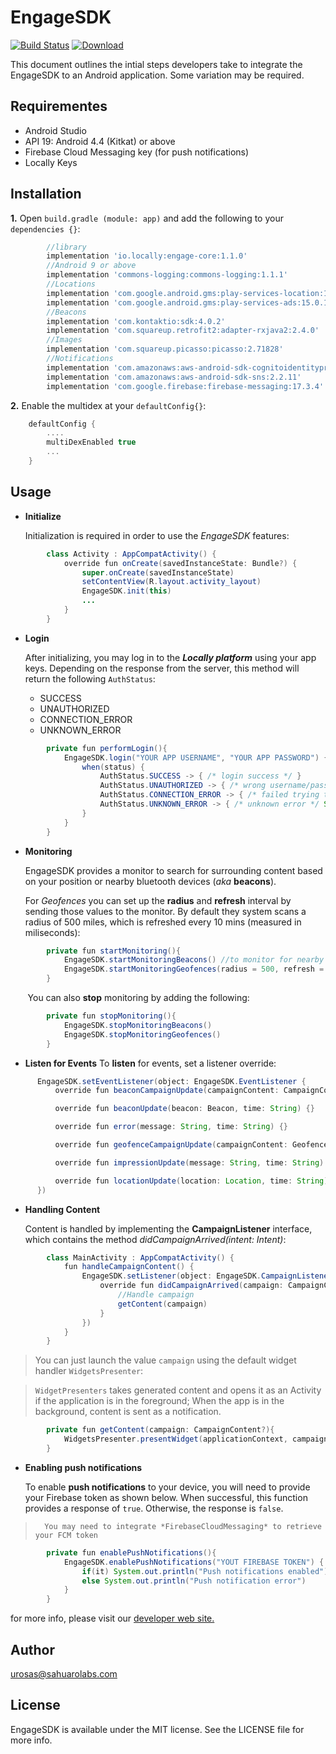 # EngageSDK
[![Build Status](https://travis-ci.org/locally-io/android-engage-sdk.svg?branch=master)](https://travis-ci.org/locally-io/android-engage-sdk) [ ![Download](https://api.bintray.com/packages/locally/engage/core/images/download.svg?version=1.1.0) ](https://bintray.com/locally/engage/core/1.1.0/link)

This document outlines the intial steps developers take to integrate the EngageSDK to an Android application. Some variation may be required.

## Requirementes

  - Android Studio
  - API 19: Android 4.4 (Kitkat) or above
  - Firebase Cloud Messaging key (for push notifications)
  - Locally Keys
  
## Installation
**1.**  Open `build.gradle (module: app)` and add the following to your `dependencies {}`:


```groovy
        //library
        implementation 'io.locally:engage-core:1.1.0'
        //Android 9 or above
        implementation 'commons-logging:commons-logging:1.1.1'
        //Locations
        implementation 'com.google.android.gms:play-services-location:15.0.1'
        implementation 'com.google.android.gms:play-services-ads:15.0.1'
        //Beacons
        implementation 'com.kontaktio:sdk:4.0.2'
        implementation 'com.squareup.retrofit2:adapter-rxjava2:2.4.0'
        //Images
        implementation 'com.squareup.picasso:picasso:2.71828'
        //Notifications
        implementation 'com.amazonaws:aws-android-sdk-cognitoidentityprovider:2.6.8'
        implementation 'com.amazonaws:aws-android-sdk-sns:2.2.11'
        implementation 'com.google.firebase:firebase-messaging:17.3.4'
```

**2.**  Enable the multidex at your `defaultConfig{}`:

```groovy
    defaultConfig {
        ....
        multiDexEnabled true
        ...
    }
```

## Usage
- **Initialize**

     Initialization is required in order to use the _EngageSDK_ features:

```Java
        class Activity : AppCompatActivity() {
            override fun onCreate(savedInstanceState: Bundle?) {
                super.onCreate(savedInstanceState)
                setContentView(R.layout.activity_layout)
                EngageSDK.init(this)
                ...
            }
        }
```

- **Login**
    
     After initializing, you may log in to the _**Locally platform**_ using your app keys. Depending on the response from the server, this method will return the following `AuthStatus`:
     - SUCCESS
     - UNAUTHORIZED
     - CONNECTION_ERROR
     - UNKNOWN_ERROR

```Java
        private fun performLogin(){
            EngageSDK.login("YOUR APP USERNAME", "YOUR APP PASSWORD") { status, message -> 
                when(status) {
                    AuthStatus.SUCCESS -> { /* login success */ }
                    AuthStatus.UNAUTHORIZED -> { /* wrong username/password */ }
                    AuthStatus.CONNECTION_ERROR -> { /* failed trying to connect */ }
                    AuthStatus.UNKNOWN_ERROR -> { /* unknown error */ System.out.println(message) }
                }
            }
        }
```

- **Monitoring**
    
    EngageSDK provides a monitor to search for surrounding content based on your position or nearby bluetooth devices (_aka_ **beacons**).
    
    For _Geofences_ you can set up the **radius** and **refresh** interval by sending those values to the monitor. By default they system scans      a radius of 500 miles, which is refreshed every 10 mins (measured in miliseconds): 

```Java
        private fun startMonitoring(){
            EngageSDK.startMonitoringBeacons() //to monitor for nearby beacons
            EngageSDK.startMonitoringGeofences(radius = 500, refresh = 600000) 
        }
```


       You can also **stop** monitoring by adding the following:


```Java
        private fun stopMonitoring(){
            EngageSDK.stopMonitoringBeacons() 
            EngageSDK.stopMonitoringGeofences() 
        }
```

- **Listen for Events**
    To **listen** for events, set a listener override:

```Java
      EngageSDK.setEventListener(object: EngageSDK.EventListener {
          override fun beaconCampaignUpdate(campaignContent: CampaignContent, time: String) {}

          override fun beaconUpdate(beacon: Beacon, time: String) {}

          override fun error(message: String, time: String) {}

          override fun geofenceCampaignUpdate(campaignContent: GeofenceCampaign.Campaign, time: String) {}

          override fun impressionUpdate(message: String, time: String) {}

          override fun locationUpdate(location: Location, time: String) {}
      })
```

- **Handling Content**

    Content is handled by implementing the **CampaignListener** interface, which contains the method _didCampaignArrived(intent: Intent)_:

```Java
        class MainActivity : AppCompatActivity() {             
            fun handleCampaignContent() {
                EngageSDK.setListener(object: EngageSDK.CampaignListener {
                    override fun didCampaignArrived(campaign: CampaignContent?) {
                        //Handle campaign
                        getContent(campaign)
                    }
                })
            }
        }
```
>You can just launch the value `campaign` using the default widget handler `WidgetsPresenter`:

>`WidgetPresenters` takes generated content and opens it as an Activity if the application is in the foreground; When the app is in the background, content is sent as a notification. 
    
```Java
        private fun getContent(campaign: CampaignContent?){
            WidgetsPresenter.presentWidget(applicationContext, campaign)
        }
```
    
- **Enabling push notifications**

    To enable **push notifications** to your device, you will need to provide your Firebase token as shown below. 
    When successful, this function provides a response of `true`. Otherwise, the response is `false`.

>       You may need to integrate *FirebaseCloudMessaging* to retrieve your FCM token 

```Java
        private fun enablePushNotifications(){
            EngageSDK.enablePushNotifications("YOUT FIREBASE TOKEN") { //here you can handle the response
                if(it) System.out.println("Push notifications enabled")
                else System.out.println("Push notification error")
            }
        }
```

for more info, please visit our [developer web site.](https://locally.io/developers/)

## Author
urosas@sahuarolabs.com

## License
EngageSDK is available under the MIT license. See the LICENSE file for more info.

